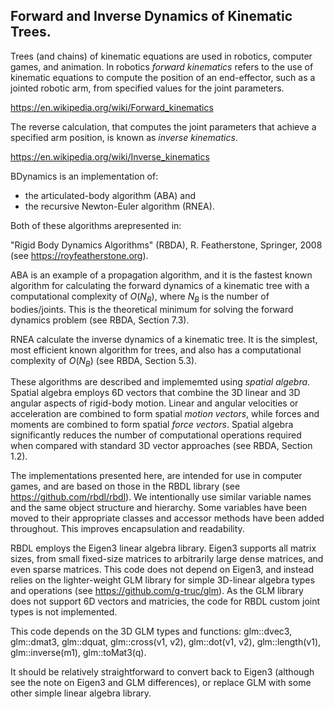 
 ## Forward and Inverse Dynamics of Kinematic Trees.

 Trees (and chains) of kinematic equations are used in robotics, computer games, and animation.
 In robotics _forward kinematics_ refers to the use of kinematic equations to compute the position of 
 an end-effector, such as a jointed robotic arm, from specified values for the joint parameters.
 
  https://en.wikipedia.org/wiki/Forward_kinematics
  
 The reverse calculation, that computes the joint parameters that achieve a specified arm position, 
 is known as _inverse kinematics_.
 
 https://en.wikipedia.org/wiki/Inverse_kinematics

 BDynamics is an implementation of:
 - the articulated-body algorithm (ABA) and  
 - the recursive Newton-Euler algorithm (RNEA).

 Both of these algorithms arepresented in:

 "Rigid Body Dynamics Algorithms" (RBDA), R. Featherstone, Springer, 2008 (see https://royfeatherstone.org). 

 ABA is an example of a propagation algorithm, and it is the fastest known algorithm
 for calculating the forward dynamics of a kinematic tree with a computational complexity of $O(N_B)$,
 where $N_B$ is the number of bodies/joints. 
 This is the theoretical minimum for solving the forward dynamics problem (see RBDA, Section 7.3). 
 
 RNEA calculate the inverse dynamics of a kinematic tree. 
 It is the simplest, most efficient known algorithm for trees, and also has a computational
 complexity of $O(N_B)$ (see RBDA, Section 5.3). 

 These algorithms are described and implememted using _spatial algebra_. 
 Spatial algebra  employs 6D vectors that combine the 3D linear and
 3D angular aspects of rigid-body motion.
 Linear and angular velocities or acceleration are
 combined to form  spatial _motion vectors_, while forces and moments are combined
 to form  spatial _force vectors_.
 Spatial algebra significantly reduces  the number of computational operations 
 required when  compared with standard 3D vector approaches (see RBDA, Section 1.2). 

 The implementations presented here, are intended for use in computer games, and are 
 based on those in the RBDL library (see https://github.com/rbdl/rbdl).
 We intentionally use similar variable names and the same object structure and hierarchy. 
 Some variables have been moved to their appropriate classes and accessor methods 
 have been added throughout. This improves encapsulation and readability.

 RBDL employs the Eigen3 linear algebra library. Eigen3 supports all matrix sizes, from small 
 fixed-size matrices to arbitrarily large dense matrices, and even sparse matrices.
 This code does not depend on Eigen3, and instead relies on the lighter-weight GLM library 
 for simple 3D-linear algebra types and operations (see https://github.com/g-truc/glm). 
 As the GLM library does not support 6D vectors and matricies, the code for RBDL custom
 joint types is not implemented.

 This code depends on the 3D GLM types and functions: glm::dvec3, glm::dmat3, glm::dquat,
 glm::cross(v1, v2), glm::dot(v1, v2), glm::length(v1), glm::inverse(m1), glm::toMat3(q).
 
 It should be relatively straightforward to convert back to Eigen3 (although see 
 the note on Eigen3 and GLM differences), or  replace GLM with some other simple
 linear algebra library.

 

